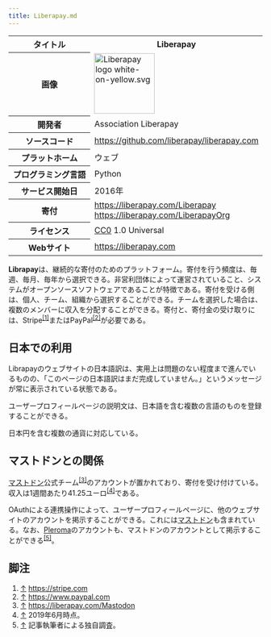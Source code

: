 ```yaml
---
title: Liberapay.md
---
```

<div>

<table>
<colgroup>
<col style="width: 50%" />
<col style="width: 50%" />
</colgroup>
<tbody>
<tr class="header">
<th>タイトル</th>
<th>Liberapay</th>
</tr>

<tr class="odd">
<th>画像</th>
<td><a href="/%E3%83%95%E3%82%A1%E3%82%A4%E3%83%AB:Liberapay_logo_white-on-yellow.svg"><img src="/images/thumb/7/73/Liberapay_logo_white-on-yellow.svg/120px-Liberapay_logo_white-on-yellow.svg.png" srcset="/images/thumb/7/73/Liberapay_logo_white-on-yellow.svg/180px-Liberapay_logo_white-on-yellow.svg.png 1.5x, /images/thumb/7/73/Liberapay_logo_white-on-yellow.svg/240px-Liberapay_logo_white-on-yellow.svg.png 2x" width="120" height="120" alt="Liberapay logo white-on-yellow.svg" /></a></td>
</tr>
<tr class="even">
<th scope="row">開発者</th>
<td>Association Liberapay</td>
</tr>
<tr class="odd">
<th scope="row">ソースコード</th>
<td><a href="https://github.com/liberapay/liberapay.com" rel="nofollow">https://github.com/liberapay/liberapay.com</a></td>
</tr>
<tr class="even">
<th scope="row">プラットホーム</th>
<td>ウェブ</td>
</tr>
<tr class="odd">
<th scope="row">プログラミング言語</th>
<td>Python</td>
</tr>
<tr class="even">
<th scope="row">サービス開始日</th>
<td>2016年</td>
</tr>
<tr class="odd">
<th scope="row">寄付</th>
<td><a href="https://liberapay.com/Liberapay" rel="nofollow">https://liberapay.com/Liberapay</a><br />
<a href="https://liberapay.com/LiberapayOrg" rel="nofollow">https://liberapay.com/LiberapayOrg</a></td>
</tr>
<tr class="even">
<th scope="row">ライセンス</th>
<td><a href="/CC0" title="CC0 (存在しないページ)">CC0</a> 1.0 Universal</td>
</tr>
<tr class="odd">
<th scope="row">Webサイト</th>
<td><a href="https://liberapay.com" rel="nofollow">https://liberapay.com</a></td>
</tr>
</tbody>
</table>

  

**Librapay**は、継続的な寄付のためのプラットフォーム。寄付を行う頻度は、毎週、毎月、毎年から選択できる。非営利団体によって運営されていること、システムがオープンソースソフトウェアであることが特徴である。寄付を受ける側は、個人、チーム、組織から選択することができる。チームを選択した場合は、複数のメンバーに収入を分配することができる。寄付と、寄付金の受け取りには、Stripe<sup>[\[1\]](#cite_note-1)</sup>またはPayPal<sup>[\[2\]](#cite_note-2)</sup>が必要である。

## 日本での利用

Librapayのウェブサイトの日本語訳は、実用上は問題のない程度まで進んでいるものの、「このページの日本語訳はまだ完成していません。」というメッセージが常に表示されている状態である。

ユーザープロフィールページの説明文は、日本語を含む複数の言語のものを登録することができる。

日本円を含む複数の通貨に対応している。

## マストドンとの関係

[マストドン](/Mastodon "Mastodon")公式チーム<sup>[\[3\]](#cite_note-3)</sup>のアカウントが置かれており、寄付を受け付けている。収入は1週間あたり41.25ユーロ<sup>[\[4\]](#cite_note-4)</sup>である。

OAuthによる連携操作によって、ユーザープロフィールページに、他のウェブサイトのアカウントを掲示することができる。これには[マストドン](/Mastodon "Mastodon")も含まれている。なお、[Pleroma](/Pleroma "Pleroma")のアカウントも、マストドンのアカウントとして掲示することができる<sup>[\[5\]](#cite_note-5)</sup>。

## 脚注

<div>

1.  [↑](#cite_ref-1) <a href="https://stripe.com" rel="nofollow">https://stripe.com</a>
2.  [↑](#cite_ref-2) <a href="https://www.paypal.com" rel="nofollow">https://www.paypal.com</a>
3.  [↑](#cite_ref-3) <a href="https://liberapay.com/Mastodon" rel="nofollow">https://liberapay.com/Mastodon</a>
4.  [↑](#cite_ref-4) 2019年6月時点。
5.  [↑](#cite_ref-5) 記事執筆者による独自調査。

</div>

</div>
